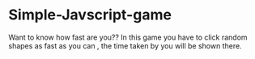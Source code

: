 # Simple-Javscript-game
Want to know how fast are you??
In this game you have to click random shapes as fast as you can , the time taken by you will be shown there. 
